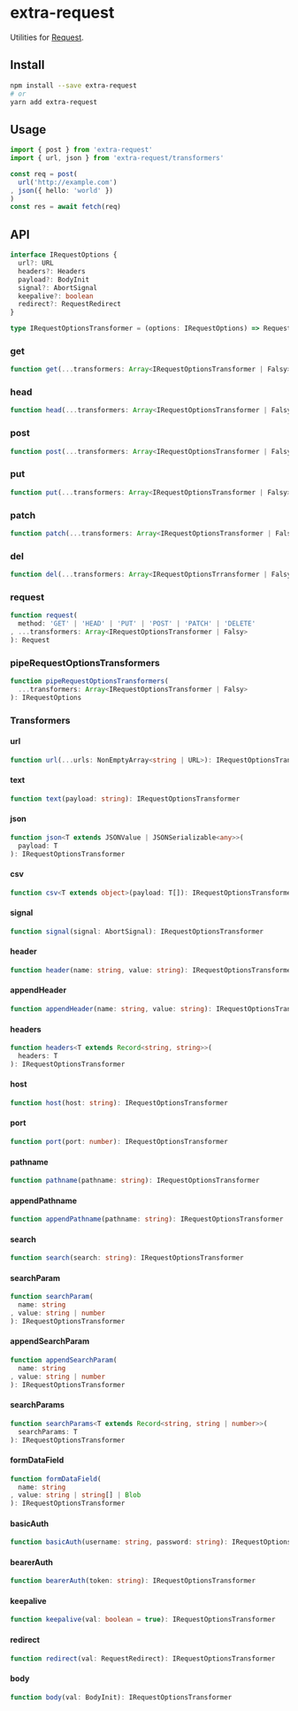 # extra-request
Utilities for [Request](https://developer.mozilla.org/en-US/docs/Web/API/Request).

## Install
```sh
npm install --save extra-request
# or
yarn add extra-request
```

## Usage
```ts
import { post } from 'extra-request'
import { url, json } from 'extra-request/transformers'

const req = post(
  url('http://example.com')
, json({ hello: 'world' })
)
const res = await fetch(req)
```

## API
```ts
interface IRequestOptions {
  url?: URL
  headers?: Headers
  payload?: BodyInit
  signal?: AbortSignal
  keepalive?: boolean
  redirect?: RequestRedirect
}

type IRequestOptionsTransformer = (options: IRequestOptions) => RequestOptions
```

### get
```ts
function get(...transformers: Array<IRequestOptionsTransformer | Falsy>): Request
```

### head
```ts
function head(...transformers: Array<IRequestOptionsTransformer | Falsy>: Request
```

### post
```ts
function post(...transformers: Array<IRequestOptionsTransformer | Falsy>): Request
```

### put
```ts
function put(...transformers: Array<IRequestOptionsTransformer | Falsy>): Request
```

### patch
```ts
function patch(...transformers: Array<IRequestOptionsTransformer | Falsy>): Request
```

### del
```ts
function del(...transformers: Array<IRequestOptionsTrransformer | Falsy>): Request
```

### request
```ts
function request(
  method: 'GET' | 'HEAD' | 'PUT' | 'POST' | 'PATCH' | 'DELETE'
, ...transformers: Array<IRequestOptionsTransformer | Falsy>
): Request
```

### pipeRequestOptionsTransformers
```ts
function pipeRequestOptionsTransformers(
  ...transformers: Array<IRequestOptionsTransformer | Falsy>
): IRequestOptions
```

### Transformers
#### url
```ts
function url(...urls: NonEmptyArray<string | URL>): IRequestOptionsTransformer
```

#### text
```ts
function text(payload: string): IRequestOptionsTransformer
```

#### json
```ts
function json<T extends JSONValue | JSONSerializable<any>>(
  payload: T
): IRequestOptionsTransformer
```

#### csv
```ts
function csv<T extends object>(payload: T[]): IRequestOptionsTransformer
```

#### signal
```ts
function signal(signal: AbortSignal): IRequestOptionsTransformer
```

#### header
```ts
function header(name: string, value: string): IRequestOptionsTransformer
```

#### appendHeader
```ts
function appendHeader(name: string, value: string): IRequestOptionsTransformer
```

#### headers
```ts
function headers<T extends Record<string, string>>(
  headers: T
): IRequestOptionsTransformer
```

#### host
```ts
function host(host: string): IRequestOptionsTransformer
```

#### port
```ts
function port(port: number): IRequestOptionsTransformer
```

#### pathname
```ts
function pathname(pathname: string): IRequestOptionsTransformer
```

#### appendPathname
```ts
function appendPathname(pathname: string): IRequestOptionsTransformer
```

#### search
```ts
function search(search: string): IRequestOptionsTransformer
```

#### searchParam
```ts
function searchParam(
  name: string
, value: string | number
): IRequestOptionsTransformer
```

#### appendSearchParam
```ts
function appendSearchParam(
  name: string
, value: string | number
): IRequestOptionsTransformer
```

#### searchParams
```ts
function searchParams<T extends Record<string, string | number>>(
  searchParams: T
): IRequestOptionsTransformer
```

#### formDataField
```ts
function formDataField(
  name: string
, value: string | string[] | Blob
): IRequestOptionsTransformer
```

#### basicAuth
```ts
function basicAuth(username: string, password: string): IRequestOptionsTransformer
```

#### bearerAuth
```ts
function bearerAuth(token: string): IRequestOptionsTransformer
```

#### keepalive
```ts
function keepalive(val: boolean = true): IRequestOptionsTransformer
```

#### redirect
```ts
function redirect(val: RequestRedirect): IRequestOptionsTransformer
```

#### body
```ts
function body(val: BodyInit): IRequestOptionsTransformer
```
